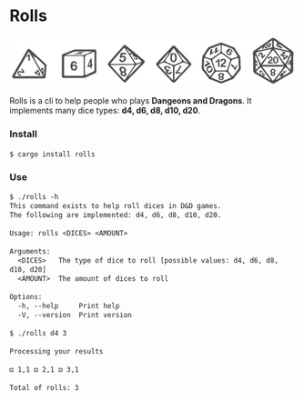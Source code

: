 # Rolls

![](images/dddices.jpg)

Rolls is a cli to help people who plays **Dangeons and Dragons**. It implements many dice types: **d4, d6, d8, d10, d20**.

### Install

```
$ cargo install rolls
```

### Use

```
$ ./rolls -h
This command exists to help roll dices in D&D games.
The following are implemented: d4, d6, d8, d10, d20.

Usage: rolls <DICES> <AMOUNT>

Arguments:
  <DICES>   The type of dice to roll [possible values: d4, d6, d8, d10, d20]
  <AMOUNT>  The amount of dices to roll

Options:
  -h, --help     Print help
  -V, --version  Print version

$ ./rolls d4 3

Processing your results

⚄ 1,1 ⚄ 2,1 ⚄ 3,1 

Total of rolls: 3
```